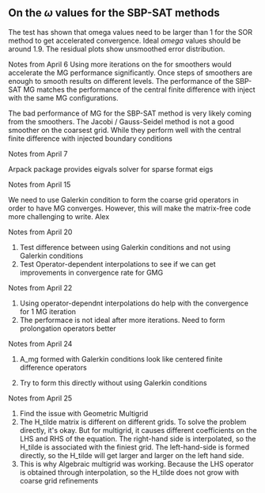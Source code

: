 ## On the $\omega$ values for the SBP-SAT methods


The test has shown that omega values need to be larger than 1 for the SOR method to get accelerated convergence. Ideal $omega$ values should be around 1.9. The residual plots show unsmoothed error distribution.


Notes from April 6
Using more iterations on the for smoothers would accelerate the MG performance significantly. Once steps of smoothers are enough to smooth results on different levels. The performance of the SBP-SAT MG matches the performance of the central finite difference with inject with the same MG configurations.


The bad performance of MG for the SBP-SAT method is very likely coming from the smoothers. The Jacobi / Gauss-Seidel method is not a good smoother on the coarsest grid. While they perform well with the central finite difference with injected boundary conditions



Notes from April 7

Arpack package provides eigvals solver for sparse format eigs


Notes from April 15

We need to use Galerkin condition to form the coarse grid operators in order to have MG converges. However, this will make the matrix-free code more challenging to write.
Alex


Notes from April 20

1. Test difference between using Galerkin conditions and not using Galerkin conditions
2. Test Operator-dependent interpolations to see if we can get improvements in convergence rate for GMG


Notes from April 22

1. Using operator-dependnt interpolations do help with the convergence for 1 MG iteration
2. The performace is not ideal after more iterations. Need to form prolongation operators better


Notes from April 24

1. A_mg formed with Galerkin conditions look like centered finite difference operators

2. Try to form this directly without using Galerkin conditions


Notes from April 25

1. Find the issue with Geometric Multigrid
2. The H_tilde matrix is different on different grids. To solve the problem directly, it's okay. But for multigrid, it causes different coefficients on the LHS and RHS of the equation. The right-hand side is interpolated, so the H_tilde is associated with the finiest grid. The left-hand-side is formed directly, so the H_tilde will get larger and larger on the left hand side.
3. This is why Algebraic multigrid was working. Because the LHS operator is obtained through interpolation, so the H_tilde does not grow with coarse grid refinements